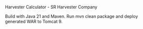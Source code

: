 Harvester Calculator - SR Harvester Company

Build with Java 21 and Maven. Run mvn clean package and deploy generated WAR to Tomcat 9.
